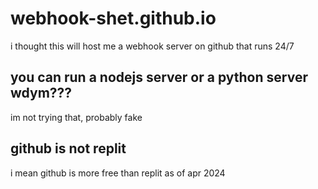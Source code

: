 # webhook-shet.github.io

i thought this will host me a webhook server on github that runs 24/7

## you can run a nodejs server or a python server wdym???

im not trying that, probably fake

## github is not replit

i mean github is more free than replit as of apr 2024
